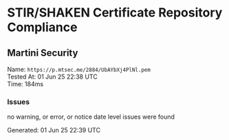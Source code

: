 # STIR/SHAKEN Certificate Repository Compliance

## Martini Security

Name: `https://p.mtsec.me/2884/UbAYbXj4PlNl.pem`\
Tested At: 01 Jun 25 22:38 UTC\
Time: 184ms

### Issues

no warning, or error, or notice date level issues were found

Generated: 01 Jun 25 22:39 UTC